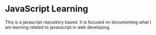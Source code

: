 # JavaScript Learning
This is a javascript repository based. It is focused on documenting what I am learning related to javasscript in web developing.
